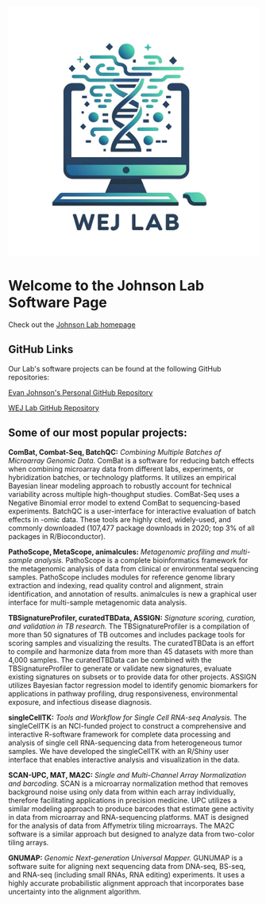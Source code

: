 ![wejlab logo](docs/assets/wejlab_logo.jpg)

# Welcome to the Johnson Lab Software Page

Check out the [Johnson Lab homepage](https://www.wejlab.org)

## GitHub Links
Our Lab's software projects can be found at the following GitHub repositories: 

[Evan Johnson's Personal GitHub Repository](https://github.com/wevanjohnson)

[WEJ Lab GitHub Repository](https://github.com/wejlab/)

## Some of our most popular projects: 

__ComBat, Combat-Seq, BatchQC:__ _Combining Multiple Batches of Microarray Genomic Data_. ComBat is a software for reducing batch effects when combining microarray data from different labs, experiments, or hybridization batches, or technology platforms. It utilizes an empirical Bayesian linear modeling approach to robustly account for technical variability across multiple high-thoughput studies. ComBat-Seq uses a Negative Binomial error model to extend ComBat to sequencing-based experiments. BatchQC is a user-interface for interactive evaluation of batch effects in -omic data. These tools are highly cited, widely-used, and commonly downloaded (107,477 package downloads in 2020; top 3% of all packages in R/Bioconductor).  
	
__PathoScope, MetaScope, animalcules:__ _Metagenomic profiling and multi-sample analysis._ PathoScope is a complete bioinformatics framework for the metagenomic analysis of data from clinical or environmental sequencing samples. PathoScope includes modules for reference genome library extraction and indexing, read quality control and alignment, strain identification, and annotation of results. animalcules is new a graphical user interface for multi-sample metagenomic data analysis.
	
__TBSignatureProfiler, curatedTBData, ASSIGN:__ _Signature scoring, curation, and validation in TB research._  The TBSignatureProfiler is a compilation of more than 50 signatures of TB outcomes and includes package tools for scoring samples and visualizing the results. The curatedTBData is an effort to compile and harmonize data from more than 45 datasets with more than 4,000 samples. The curatedTBData can be combined with the TBSignatureProfiler to generate or validate new signatures, evaluate existing signatures on subsets or to provide data for other projects. ASSIGN utilizes Bayesian factor regression model to identify genomic biomarkers for applications in pathway profiling, drug responsiveness, environmental exposure, and infectious disease diagnosis.    
	
__singleCellTK:__ _Tools and Workflow for Single Cell RNA-seq Analysis._ The singleCellTK is an NCI-funded project to construct a comprehensive and interactive R-software framework for complete data processing and analysis of single cell RNA-sequencing data from heterogeneous tumor samples. We have developed the singleCellTK with an R/Shiny user interface that enables interactive analysis and visualization in the data.
	
__SCAN-UPC, MAT, MA2C:__ _Single and Multi-Channel Array Normalization and barcoding._ SCAN is a microarray normalization method that removes background noise using only data from within each array individually, therefore facilitating applications in precision medicine. UPC utilizes a similar modeling approach to produce barcodes that estimate gene activity in data from microarray and RNA-sequencing platforms. MAT is designed for the analysis of data from Affymetrix tiling microarrays. The MA2C software is a similar approach but designed to analyze data from two-color tiling arrays.
	
__GNUMAP:__ _Genomic Next-generation Universal Mapper._ GUNUMAP is a software suite for aligning next sequencing data from DNA-seq, BS-seq, and RNA-seq (including small RNAs, RNA editing) experiments. It uses a highly accurate probabilistic alignment approach that incorporates base uncertainty into the alignment algorithm.

